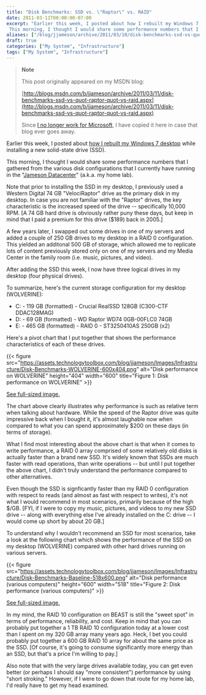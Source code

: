```yaml
---
title: "Disk Benchmarks: SSD vs. \"Raptor\" vs. RAID"
date: 2011-03-11T08:00:00-07:00
excerpt: "Earlier this week, I posted about how I rebuilt my Windows 7 desktop while installing a new solid-state drive (SSD). 
 This morning, I thought I would share some performance numbers that I gathered from the various disk configurations that I currently..."
aliases: ["/blog/jjameson/archive/2011/03/10/disk-benchmarks-ssd-vs-quot-raptor-quot-vs-raid.aspx", "/blog/jjameson/archive/2011/03/11/disk-benchmarks-ssd-vs-quot-raptor-quot-vs-raid.aspx"]
draft: true
categories: ["My System", "Infrastructure"]
tags: ["My System", "Infrastructure"]
---
```


> **Note**
>
> This post originally appeared on my MSDN blog:
>
> [http://blogs.msdn.com/b/jjameson/archive/2011/03/11/disk-benchmarks-ssd-vs-quot-raptor-quot-vs-raid.aspx](http://blogs.msdn.com/b/jjameson/archive/2011/03/11/disk-benchmarks-ssd-vs-quot-raptor-quot-vs-raid.aspx)
>
> Since [I no longer work for Microsoft](/blog/jjameson/2011/09/02/last-day-with-microsoft), I have copied it here in case that blog ever goes away.

Earlier this week, I posted about [how I rebuilt my Windows 7 desktop](/blog/jjameson/2011/03/09/windows-7-sp1-ssd-rebuild-and-maxpatchcachesize-0) while installing a new solid-state drive (SSD).

This morning, I thought I would share some performance numbers that I gathered from the various disk configurations that I currently have running in the "[Jameson Datacenter](/blog/jjameson/2009/09/14/the-jameson-datacenter)" (a.k.a. my home lab).

Note that prior to installing the SSD in my desktop, I previously used a Western Digital 74 GB "VelociRaptor" drive as the primary disk in my desktop. In case you are not familiar with the "Raptor" drives, the key characteristic is the increased speed of the drive -- specifically 10,000 RPM. [A 74 GB hard drive is obviously rather puny these days, but keep in mind that I paid a premium for this drive ($189) back in 2005.]

A few years later, I swapped out some drives in one of my servers and added a couple of 250 GB drives to my desktop in a RAID 0 configuration. This yielded an additonal 500 GB of storage, which allowed me to replicate lots of content previously stored only on one of my servers and my Media Center in the family room (i.e. music, pictures, and video).

After adding the SSD this week, I now have three logical drives in my desktop (four physical drives).

To summarize, here's the current storage configuration for my desktop (WOLVERINE):

- C: - 119 GB (formatted) - Crucial RealSSD 128GB (C300-CTF DDAC128MAG)
- D: - 69 GB (formatted) - WD Raptor WD74 0GB-00FLC0 74GB
- E: - 465 GB (formatted) - RAID 0 - ST3250410AS 250GB (x2)

Here's a pivot chart that I put together that shows the performance characteristics of each of these drives.

{{< figure src="https://assets.technologytoolbox.com/blog/jjameson/Images/Infrastructure/Disk-Benchmarks-WOLVERINE-600x404.png" alt="Disk performance on WOLVERINE" height="404" width="600" title="Figure 1: Disk performance on WOLVERINE" >}}

[See full-sized image.](https://assets.technologytoolbox.com/blog/jjameson/Images/Infrastructure/Disk-Benchmarks-WOLVERINE-823x554.png)

The chart above clearly illustrates why performance is such as relative term when talking about hardware. While the speed of the Raptor drive was quite impressive back when I bought it, it's almost laughable now when compared to what you can spend approximately $200 on these days (in terms of storage).

What I find most interesting about the above chart is that when it comes to write performance, a RAID 0 array comprised of some relatively old disks is actually faster than a brand new SSD. It's widely known that SSDs are much faster with read operations, than write operations -- but until I put together the above chart, I didn't truly understand the performance compared to other alternatives.

Even though the SSD is signficantly faster than my RAID 0 configuration with respect to reads (and almost as fast with respect to writes), it's not what I would recommend in most scenarios, primarily because of the high $/GB. [FYI, if I were to copy my music, pictures, and videos to my new SSD drive -- along with everything else I've already installed on the C: drive -- I would come up short by about 20 GB.]

To understand why I wouldn't recommend an SSD for most scenarios, take a look at the following chart which shows the performance of the SSD on my desktop (WOLVERINE) compared with other hard drives running on various servers.

{{< figure src="https://assets.technologytoolbox.com/blog/jjameson/Images/Infrastructure/Disk-Benchmarks-Baseline-518x600.png" alt="Disk performance (various computers)" height="600" width="518" title="Figure 2: Disk performance (various computers)" >}}

[See full-sized image.](https://assets.technologytoolbox.com/blog/jjameson/Images/Infrastructure/Disk-Benchmarks-Baseline-823x954.png)

In my mind, the RAID 10 configuration on BEAST is still the "sweet spot" in terms of performance, reliability, and cost. Keep in mind that you can probably put together a 1 TB RAID 10 configuration today at a lower cost than I spent on my 320 GB array many years ago. Heck, I bet you could probably put together a 600 GB RAID 10 array for about the same price as the SSD. [Of course, it's going to consume significantly more energy than an SSD, but that's a price I'm willing to pay.]

Also note that with the very large drives available today, you can get even better (or perhaps I should say "more consistent") performance by using "short stroking." However, if I were to go down that route for my home lab, I'd really have to get my head examined.

